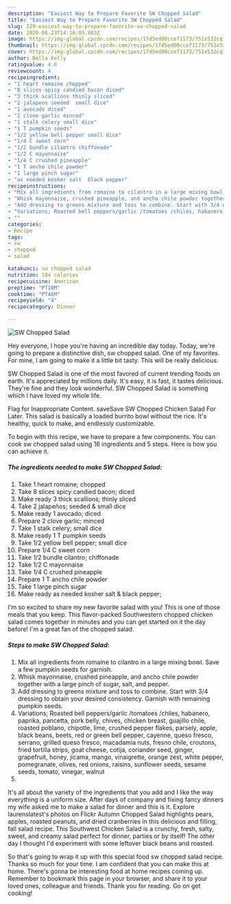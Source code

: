 ```yaml
---
description: "Easiest Way to Prepare Favorite SW Chopped Salad"
title: "Easiest Way to Prepare Favorite SW Chopped Salad"
slug: 229-easiest-way-to-prepare-favorite-sw-chopped-salad
date: 2020-06-23T14:16:03.803Z
image: https://img-global.cpcdn.com/recipes/1fd5ed00ccef1173/751x532cq70/sw-chopped-salad-recipe-main-photo.jpg
thumbnail: https://img-global.cpcdn.com/recipes/1fd5ed00ccef1173/751x532cq70/sw-chopped-salad-recipe-main-photo.jpg
cover: https://img-global.cpcdn.com/recipes/1fd5ed00ccef1173/751x532cq70/sw-chopped-salad-recipe-main-photo.jpg
author: Della Kelly
ratingvalue: 4.6
reviewcount: 4
recipeingredient:
- "1 heart romaine chopped"
- "8 slices spicy candied bacon diced"
- "3 thick scallions thinly sliced"
- "2 jalapeos seeded  small dice"
- "1 avocado diced"
- "2 clove garlic minced"
- "1 stalk celery small dice"
- "1 T pumpkin seeds"
- "1/2 yellow bell pepper small dice"
- "1/4 C sweet corn"
- "1/2 bundle cilantro chiffonade"
- "1/2 C mayonnaise"
- "1/4 C crushed pineapple"
- "1 T ancho chile powder"
- "1 large pinch sugar"
- "as needed kosher salt  black pepper"
recipeinstructions:
- "Mix all ingredients from romaine to cilantro in a large mixing bowl. Save a few pumpkin seeds for garnish."
- "Whisk mayonnaise, crushed pineapple, and ancho chile powder together with a large pinch of sugar, salt, and pepper."
- "Add dressing to greens mixture and toss to combine. Start with 3/4 dressing to obtain your desired consistency. Garnish with remaining pumpkin seeds."
- "Variations; Roasted bell peppers/garlic /tomatoes /chiles, habanero, paprika, pancetta, pork belly, chives, chicken breast, guajillo chile, roasted poblano, chipotle, lime, crushed pepper flakes, parsely, apple, black beans, beets, red or green bell pepper, cayenne, queso fresco, serrano, grilled queso fresco, macadamia nuts, fresno chile, croutons, fried tortilla strips, goat cheese, cotija, coriander seed, ginger, grapefruit, honey, jicama, mango, vinaigrette, orange zest, white pepper, pomegranate, olives, red onions, raisins, sunflower seeds, sesame seeds, tomato, vinegar, walnut"
- ""
categories:
- Recipe
tags:
- sw
- chopped
- salad

katakunci: sw chopped salad 
nutrition: 184 calories
recipecuisine: American
preptime: "PT10M"
cooktime: "PT46M"
recipeyield: "4"
recipecategory: Dinner

---
```



![SW Chopped Salad](https://img-global.cpcdn.com/recipes/1fd5ed00ccef1173/751x532cq70/sw-chopped-salad-recipe-main-photo.jpg)

Hey everyone, I hope you're having an incredible day today. Today, we're going to prepare a distinctive dish, sw chopped salad. One of my favorites. For mine, I am going to make it a little bit tasty. This will be really delicious.

SW Chopped Salad is one of the most favored of current trending foods on earth. It's appreciated by millions daily. It's easy, it is fast, it tastes delicious. They're fine and they look wonderful. SW Chopped Salad is something which I have loved my whole life.

Flag for Inappropriate Content. saveSave SW Chopped Chicken Salad For Later. This salad is basically a loaded burrito bowl without the rice. It&#39;s healthy, quick to make, and endlessly customizable.


To begin with this recipe, we have to prepare a few components. You can cook sw chopped salad using 16 ingredients and 5 steps. Here is how you can achieve it.

<!--inarticleads1-->

##### The ingredients needed to make SW Chopped Salad:

1. Take 1 heart romaine; chopped
1. Take 8 slices spicy candied bacon; diced
1. Make ready 3 thick scallions; thinly sliced
1. Take 2 jalapeños; seeded &amp; small dice
1. Make ready 1 avocado; diced
1. Prepare 2 clove garlic; minced
1. Take 1 stalk celery; small dice
1. Make ready 1 T pumpkin seeds
1. Take 1/2 yellow bell pepper; small dice
1. Prepare 1/4 C sweet corn
1. Take 1/2 bundle cilantro; chiffonade
1. Take 1/2 C mayonnaise
1. Take 1/4 C crushed pineapple
1. Prepare 1 T ancho chile powder
1. Take 1 large pinch sugar
1. Make ready as needed kosher salt &amp; black pepper;


I&#39;m so excited to share my new favorite salad with you! This is one of those meals that you keep. This flavor-packed Southwestern chopped chicken salad comes together in minutes and you can get started on it the day before! I&#39;m a great fan of the chopped salad. 

<!--inarticleads2-->

##### Steps to make SW Chopped Salad:

1. Mix all ingredients from romaine to cilantro in a large mixing bowl. Save a few pumpkin seeds for garnish.
1. Whisk mayonnaise, crushed pineapple, and ancho chile powder together with a large pinch of sugar, salt, and pepper.
1. Add dressing to greens mixture and toss to combine. Start with 3/4 dressing to obtain your desired consistency. Garnish with remaining pumpkin seeds.
1. Variations; Roasted bell peppers/garlic /tomatoes /chiles, habanero, paprika, pancetta, pork belly, chives, chicken breast, guajillo chile, roasted poblano, chipotle, lime, crushed pepper flakes, parsely, apple, black beans, beets, red or green bell pepper, cayenne, queso fresco, serrano, grilled queso fresco, macadamia nuts, fresno chile, croutons, fried tortilla strips, goat cheese, cotija, coriander seed, ginger, grapefruit, honey, jicama, mango, vinaigrette, orange zest, white pepper, pomegranate, olives, red onions, raisins, sunflower seeds, sesame seeds, tomato, vinegar, walnut
1. 


It&#39;s all about the variety of the ingredients that you add and I like the way everything is a uniform size. After days of company and fixing fancy dinners my wife asked me to make a salad for dinner and this is it. Explore laurenslatest&#39;s photos on Flickr Autumn Chopped Salad highlights pears, apples, roasted peanuts, and dried cranberries in this delicious and filling, fall salad recipe. This Southwest Chicken Salad is a crunchy, fresh, salty, sweet, and creamy salad perfect for dinner, parties or by itself! The other day I thought I&#39;d experiment with some leftover black beans and roasted. 

So that's going to wrap it up with this special food sw chopped salad recipe. Thanks so much for your time. I am confident that you can make this at home. There's gonna be interesting food at home recipes coming up. Remember to bookmark this page in your browser, and share it to your loved ones, colleague and friends. Thank you for reading. Go on get cooking!
